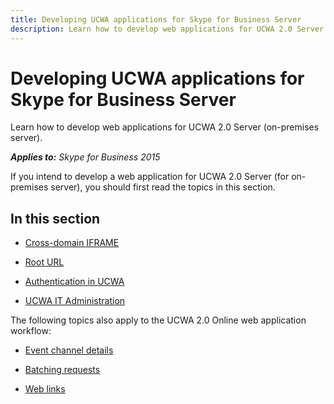 ```yaml
---
title: Developing UCWA applications for Skype for Business Server
description: Learn how to develop web applications for UCWA 2.0 Server (on-premises server).
---
```

# Developing UCWA applications for Skype for Business Server
Learn how to develop web applications for UCWA 2.0 Server (on-premises server).


 _**Applies to:** Skype for Business 2015_

If you intend to develop a web application for UCWA 2.0 Server (for on-premises server), you should first read the topics in this section.


## In this section


- [Cross-domain IFRAME](Cross_domainIFRAME.md)
 
- [Root URL](RootURL.md)
 
- [Authentication in UCWA](AuthenticationInUCWA.md)
 
- [UCWA IT Administration](UCWA_IT_Administration.md)
 
The following topics also apply to the UCWA 2.0 Online web application workflow:


- [Event channel details](EventChannelDetails.md)
 
- [Batching requests](BatchingRequests.md)
 
- [Web links](WebLinks.md)
 
